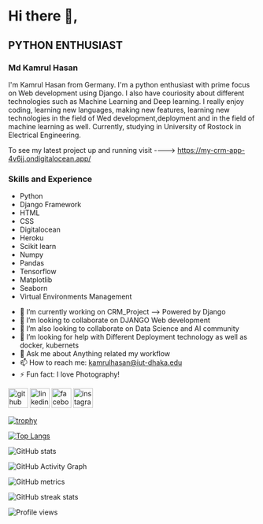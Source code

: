 # Hi there 👋,
## PYTHON ENTHUSIAST 

### Md Kamrul Hasan
I'm Kamrul Hasan from Germany. I'm a python enthusiast with prime focus on Web development using Django. I also have couriosity about different technologies such as Machine Learning and Deep learning. I really enjoy coding, learning new languages, making new features, learning new technologies in the field of Wed development,deployment and in the field of machine learning as well. Currently, studying in University of Rostock in Electrical Engineering. 

To see my latest project up and running visit ----> https://my-crm-app-4v6jj.ondigitalocean.app/

### Skills and Experience 
* Python 
* Django Framework
* HTML
* CSS
* Digitalocean
* Heroku
* Scikit learn 
* Numpy
* Pandas
* Tensorflow
* Matplotlib
* Seaborn
* Virtual Environments Management

- 🔭 I’m currently working on CRM_Project --> Powered by Django
- 👯 I’m looking to collaborate on DJANGO Web development   
- 👯 I’m also looking to collaborate on Data Science and AI community 
- 🤔 I’m looking for help with Different Deployment technology as well as docker, kubernets 
- 💬 Ask me about Anything related my workflow 
- 📫 How to reach me: kamrulhasan@iut-dhaka.edu 
- ⚡ Fun fact: I love Photography! 


[<img src='https://cdn.jsdelivr.net/npm/simple-icons@3.0.1/icons/github.svg' alt='github' height='40'>](https://github.com/HasanMdKamrul)  [<img src='https://cdn.jsdelivr.net/npm/simple-icons@3.0.1/icons/linkedin.svg' alt='linkedin' height='40'>](https://www.linkedin.com/in/https://www.linkedin.com/in/kamrul-hasan-590809171//)  [<img src='https://cdn.jsdelivr.net/npm/simple-icons@3.0.1/icons/facebook.svg' alt='facebook' height='40'>](https://www.facebook.com/https://www.facebook.com/kamrulhasan.tanmoy.79/)  [<img src='https://cdn.jsdelivr.net/npm/simple-icons@3.0.1/icons/instagram.svg' alt='instagram' height='40'>](https://www.instagram.com/https://www.instagram.com/xceptionaltanmoy//)  

[![trophy](https://github-profile-trophy.vercel.app/?username=HasanMdKamrul)](https://github.com/ryo-ma/github-profile-trophy)

[![Top Langs](https://github-readme-stats.vercel.app/api/top-langs/?username=HasanMdKamrul)](https://github.com/anuraghazra/github-readme-stats)

![GitHub stats](https://github-readme-stats.vercel.app/api?username=HasanMdKamrul&show_icons=true)  

![GitHub Activity Graph](https://activity-graph.herokuapp.com/graph?username=HasanMdKamrul)  

![GitHub metrics](https://metrics.lecoq.io/HasanMdKamrul)  

![GitHub streak stats](https://github-readme-streak-stats.herokuapp.com/?user=HasanMdKamrul)  

![Profile views](https://gpvc.arturio.dev/HasanMdKamrul)  
